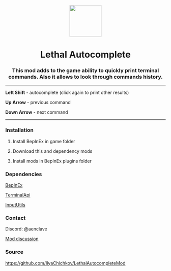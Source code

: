 ﻿<p align="center">
  <img height="100" src="../media/images/icon.png" />
</p>

<div align="center">
  <h1>Lethal Autocomplete</h1>
  <h3>This mod adds to the game ability to quickly print terminal commands. Also it allows to look through commands history.</h3>
</div>

---

**Left Shift** - autocomplete (click again to print other results)

**Up Arrow** - previous command

**Down Arrow** - next command

---

### Installation

1) Install BepInEx in game folder

2) Download this and dependency mods

3) Install mods in BepInEx plugins folder

### Dependencies

[BepInEx](https://thunderstore.io/c/lethal-company/p/BepInEx/BepInExPack/)

[TerminalApi](https://thunderstore.io/c/lethal-company/p/NotAtomicBomb/TerminalApi/)

[InputUtils](https://thunderstore.io/c/lethal-company/p/Rune580/LethalCompany_InputUtils/)

### Contact

Discord: @aenclave

[Mod discussion](https://discord.com/channels/1169792572382773318/1190188482581246062)

### Source

https://github.com/IlyaChichkov/LethalAutocompleteMod
